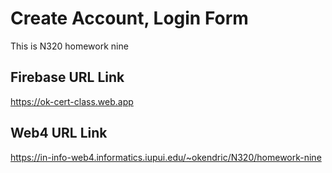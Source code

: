 # Create Account, Login Form

This is N320 homework nine

## Firebase URL Link

https://ok-cert-class.web.app

## Web4 URL Link

https://in-info-web4.informatics.iupui.edu/~okendric/N320/homework-nine

